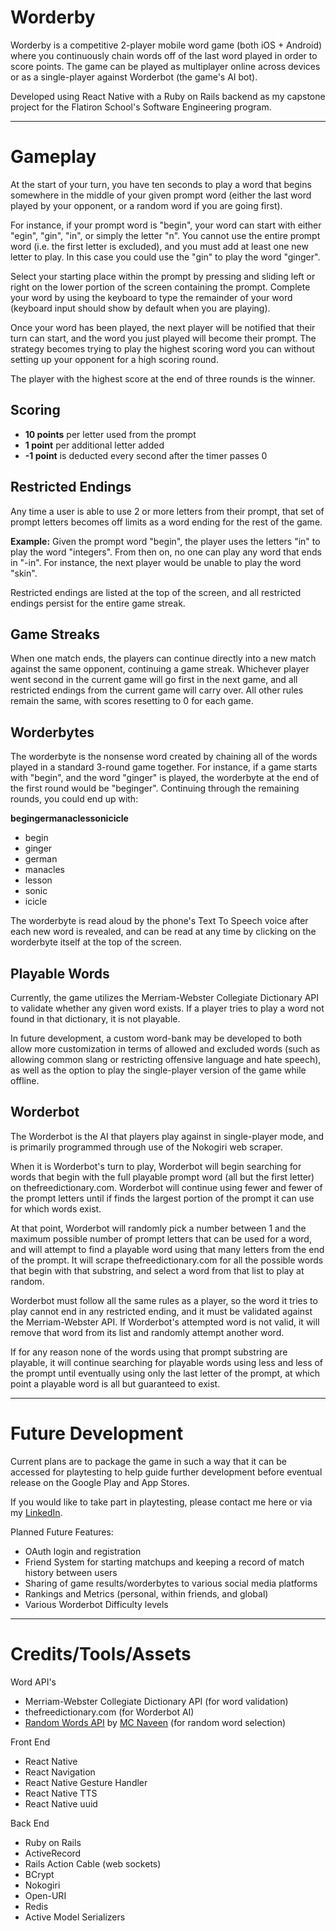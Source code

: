 

# Worderby

Worderby is a competitive 2-player mobile word game (both iOS + Android) where you continuously chain words off of the last word played in order to score points. The game can be played as multiplayer online across devices or as a single-player against Worderbot (the game's AI bot).

Developed using React Native with a Ruby on Rails backend as my capstone project for the Flatiron School's Software Engineering program.

***

# Gameplay

At the start of your turn, you have ten seconds to play a word that begins somewhere in the middle of your given prompt word (either the last word played by your opponent, or a random word if you are going first).

For instance, if your prompt word is "begin", your word can start with either "egin", "gin", "in", or simply the letter "n". You cannot use the entire prompt word (i.e. the first letter is excluded), and you must add at least one new letter to play. In this case you could use the "gin" to play the word "ginger".

Select your starting place within the prompt by pressing and sliding left or right on the lower portion of the screen containing the prompt. Complete your word by using the keyboard to type the remainder of your word (keyboard input should show by default when you are playing).

Once your word has been played, the next player will be notified that their turn can start, and the word you just played will become their prompt. The strategy becomes trying to play the highest scoring word you can without setting up your opponent for a high scoring round.

The player with the highest score at the end of three rounds is the winner.

## Scoring

- **10 points** per letter used from the prompt
- **1 point** per additional letter added
- **-1 point** is deducted every second after the timer passes 0

## Restricted Endings

Any time a user is able to use 2 or more letters from their prompt, that set of prompt letters becomes off limits as a word ending for the rest of the game.

**Example:** Given the prompt word "begin", the player uses the letters "in" to play the word "integers". From then on, no one can play any word that ends in "-in". For instance, the next player would be unable to play the word "skin".

Restricted endings are listed at the top of the screen, and all restricted endings persist for the entire game streak.

## Game Streaks

When one match ends, the players can continue directly into a new match against the same opponent, continuing a game streak. Whichever player went second in the current game will go first in the next game, and all restricted endings from the current game will carry over. All other rules remain the same, with scores resetting to 0 for each game.

## Worderbytes

The worderbyte is the nonsense word created by chaining all of the words played in a standard 3-round game together. For instance, if a game starts with "begin", and the word "ginger" is played, the worderbyte at the end of the first round would be "beginger". Continuing through the remaining rounds, you could end up with:

**begingermanaclessonicicle**
- begin
- ginger
- german
- manacles
- lesson
- sonic
- icicle

The worderbyte is read aloud by the phone's Text To Speech voice after each new word is revealed, and can be read at any time by clicking on the worderbyte itself at the top of the screen.

## Playable Words

Currently, the game utilizes the Merriam-Webster Collegiate Dictionary API to validate whether any given word exists. If a player tries to play a word not found in that dictionary, it is not playable.

In future development, a custom word-bank may be developed to both allow more customization in terms of allowed and excluded words (such as allowing common slang or restricting offensive language and hate speech), as well as the option to play the single-player version of the game while offline.

## Worderbot

The Worderbot is the AI that players play against in single-player mode, and is primarily programmed through use of the Nokogiri web scraper.

When it is Worderbot's turn to play, Worderbot will begin searching for words that begin with the full playable prompt word (all but the first letter) on thefreedictionary.com. Worderbot will continue using fewer and fewer of the prompt letters until if finds the largest portion of the prompt it can use for which words exist.

At that point, Worderbot will randomly pick a number between 1 and the maximum possible number of prompt letters that can be used for a word, and will attempt to find a playable word using that many letters from the end of the prompt. It will scrape thefreedictionary.com for all the possible words that begin with that substring, and select a word from that list to play at random.

Worderbot must follow all the same rules as a player, so the word it tries to play cannot end in any restricted ending, and it must be validated against the Merriam-Webster API. If Worderbot's attempted word is not valid, it will remove that word from its list and randomly attempt another word.

If for any reason none of the words using that prompt substring are playable, it will continue searching for playable words using less and less of the prompt until eventually using only the last letter of the prompt, at which point a playable word is all but guaranteed to exist.

***

# Future Development
Current plans are to package the game in such a way that it can be accessed for playtesting to help guide further development before eventual release on the Google Play and App Stores.

If you would like to take part in playtesting, please contact me here or via my [LinkedIn](https://www.linkedin.com/in/noah-reece/).

Planned Future Features:
 - OAuth login and registration
 - Friend System for starting matchups and keeping a record of match history between users
 - Sharing of game results/worderbytes to various social media platforms
 - Rankings and Metrics (personal, within friends, and global)
 - Various Worderbot Difficulty levels

***

# Credits/Tools/Assets

Word API's
- Merriam-Webster Collegiate Dictionary API (for word validation)
- thefreedictionary.com (for Worderbot AI)
- [Random Words API](https://github.com/mcnaveen/Random-Words-API) by [MC Naveen](https://github.com/mcnaveen) (for random word selection)

Front End
- React Native
- React Navigation
- React Native Gesture Handler
- React Native TTS
- React Native uuid

Back End
- Ruby on Rails
- ActiveRecord
- Rails Action Cable (web sockets)
- BCrypt
- Nokogiri
- Open-URI
- Redis
- Active Model Serializers

